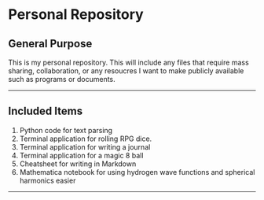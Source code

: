 # Personal Repository

## General Purpose

This is my personal repository. This will include any files that require mass sharing, collaboration, or any resoucres I want to make publicly available such as programs or documents.

---

## Included Items

1. Python code for text parsing
1. Terminal application for rolling RPG dice.
1. Terminal application for writing a journal
1. Terminal application for a magic 8 ball
1. Cheatsheet for writing in Markdown
1. Mathematica notebook for using hydrogen wave functions and spherical harmonics easier

---
